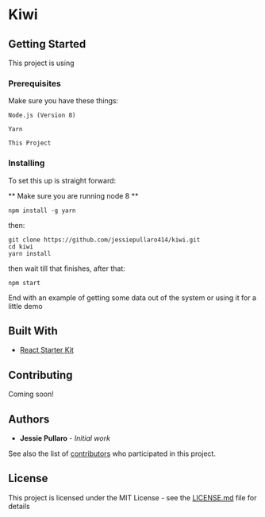 # Kiwi

## Getting Started

This project is using

### Prerequisites

Make sure you have these things:

```
Node.js (Version 8)

Yarn

This Project
```

### Installing

To set this up is straight forward:

** Make sure you are running node 8 **

```
npm install -g yarn
```
then:

```
git clone https://github.com/jessiepullaro414/kiwi.git
cd kiwi
yarn install
```
then wait till that finishes, after that:

```
npm start
```

End with an example of getting some data out of the system or using it for a little demo


## Built With

* [React Starter Kit](https://github.com/kriasoft/react-starter-kit)

## Contributing

Coming soon!

## Authors

* **Jessie Pullaro** - *Initial work*

See also the list of [contributors](https://github.com/jessiepullaro414/kiwi/contributors) who participated in this project.

## License

This project is licensed under the MIT License - see the [LICENSE.md](LICENSE.md) file for details
